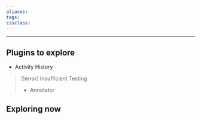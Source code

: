 ```yaml
---
aliases:
tags: 
cssclass:
---
```

---

## Plugins to explore
- Activity History

> [!error] Insufficient Testing
> - Annotator
> 

## Exploring now 
